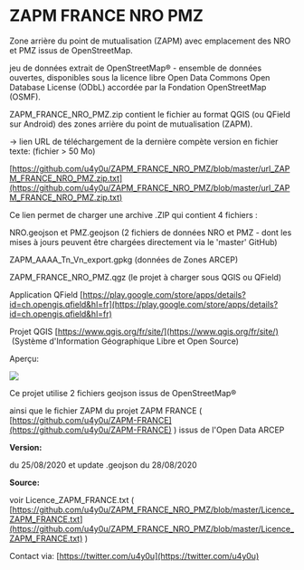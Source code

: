 # ZAPM FRANCE NRO PMZ

Zone arrière du point de mutualisation (ZAPM) avec emplacement des NRO et PMZ issus de OpenStreetMap.

jeu de données extrait de OpenStreetMap® - ensemble de données ouvertes, disponibles sous la licence libre Open Data Commons Open Database License (ODbL) accordée par la Fondation OpenStreetMap (OSMF).

ZAPM\_FRANCE\_NRO\_PMZ.zip contient le fichier au format QGIS (ou QField sur Android) des zones arrière du point de mutualisation (ZAPM).

\-> lien URL de téléchargement de la dernière compète version en fichier texte: (fichier > 50 Mo)

[https://github.com/u4y0u/ZAPM_FRANCE_NRO_PMZ/blob/master/url_ZAPM_FRANCE_NRO_PMZ.zip.txt](https://github.com/u4y0u/ZAPM_FRANCE_NRO_PMZ/blob/master/url_ZAPM_FRANCE_NRO_PMZ.zip.txt)

Ce lien permet de charger une archive .ZIP qui contient 4 fichiers :

NRO.geojson et PMZ.geojson (2 fichiers de données NRO et PMZ - dont les mises à jours peuvent être chargées directement via le 'master' GitHub)

ZAPM\_AAAA\_Tn\_Vn\_export.gpkg (données de Zones ARCEP)

ZAPM\_FRANCE\_NRO\_PMZ.qgz (le projet à charger sous QGIS ou QField)

Application QField [https://play.google.com/store/apps/details?id=ch.opengis.qfield&hl=fr](https://play.google.com/store/apps/details?id=ch.opengis.qfield&hl=fr)

Projet QGIS [https://www.qgis.org/fr/site/](https://www.qgis.org/fr/site/)  (Système d'Information Géographique Libre et Open Source)

Aperçu:

![](https://user-images.githubusercontent.com/54479065/90338091-5f727f00-dfe7-11ea-9a2f-c5e7d17cf2ca.png)

Ce projet utilise 2 fichiers geojson issus de OpenStreetMap®

ainsi que le fichier ZAPM du projet ZAPM FRANCE ( [https://github.com/u4y0u/ZAPM-FRANCE](https://github.com/u4y0u/ZAPM-FRANCE) ) issus de l'Open Data ARCEP

**Version:**

du 25/08/2020 et update .geojson du 28/08/2020

**Source:**

voir Licence\_ZAPM\_FRANCE.txt ( [https://github.com/u4y0u/ZAPM_FRANCE_NRO_PMZ/blob/master/Licence_ZAPM_FRANCE.txt](https://github.com/u4y0u/ZAPM_FRANCE_NRO_PMZ/blob/master/Licence_ZAPM_FRANCE.txt) )

Contact via: [https://twitter.com/u4y0u](https://twitter.com/u4y0u)
